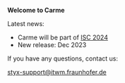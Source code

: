 **Welcome to Carme**

Latest news:

- Carme will be part of <a href="https://www.isc-hpc.com/" target="_blank">ISC 2024</a> 
- New release: Dec 2023

If you have any questions, contact us:

styx-support@itwm.fraunhofer.de
